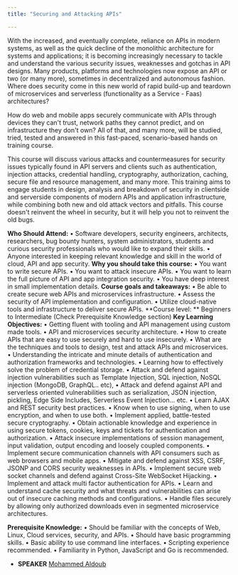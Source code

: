 ```yaml
---
title: "Securing and Attacking APIs"

---
```


With the increased, and eventually complete, reliance on APIs in modern systems, as well as the quick decline of the monolithic architecture for systems and applications; it is becoming increasingly necessary to tackle and understand the various security issues, weaknesses and gotchas in API designs. Many products, platforms and technologies now expose an API or two (or many more), sometimes in decentralized and autonomous fashion. Where does security come in this new world of rapid build-up and teardown of microservices and serverless (functionality as a Service - Faas) architectures?

How do web and mobile apps securely communicate with APIs through devices they can't trust, network paths they cannot predict, and on infrastructure they don't own? 
All of that, and many more, will be studied, tried, tested and answered in this fast-paced, scenario-based hands on training course.

This course will discuss various attacks and countermeasures for security issues typically found in API servers and clients such as authentication, injection attacks, credential handling, cryptography, authorization, caching, secure file and resource management, and many more.
This training aims to engage students in design, analysis and breakdown of security in clientside and serverside components of modern APIs and application infrastructure, while combining both new and old attack vectors and pitfalls. This course doesn't reinvent the wheel in security, but it will help you not to reinvent the old bugs.


**Who Should Attend:**
•	Software developers, security engineers, architects, researchers, bug bounty hunters, system administrators, students and curious security professionals who would like to expand their skills.
•	Anyone interested in keeping relevant knowledge and skill in the world of cloud, API and app security.
**Why you should take this course:**
•	You want to write secure APIs.
•	You want to attack insecure APIs.
•	You want to learn the full picture of API and app integration security.
•	You have deep interest in small implementation details.
**Course goals and takeaways:**
•	Be able to create secure web APIs and microservices infrastructure.
•	Assess the security of API implementation and configuration.
•	Utilize cloud-native tools and infrastructure to deliver secure APIs.
**Course level: **
Beginners to Intermediate (Check Prerequisite Knowledge section)
**Key Learning Objectives:**
•	Getting fluent with tooling and API management using custom made tools.
•	API and microservices security architecture.
•	How to create APIs that are easy to use securely and hard to use insecurely.
•	What are the techniques and tools to design, test and attack APIs and microservices.
•	Understanding the intricate and minute details of authentication and authorization frameworks and technologies.
•	Learning how to effectively solve the problem of credential storage.
•	Attack and defend against injection vulnerabilities such as Template Injection, SQL injection, NoSQL injection (MongoDB, GraphQL.. etc),
•	Attack and defend against API and serverless oriented vulnerabilities such as serialization, JSON injection, pickling, Edge Side Includes, Serverless Event Injection… etc.
•	Learn AJAX and REST security best practices.
•	Know when to use signing, when to use encryption, and when to use both.
•	Implement applied, battle-tested secure cryptography. 
•	Obtain actionable knowledge and experience in using secure tokens, cookies, keys and tickets for authentication and authorization.
•	Attack insecure implementations of session management, input validation, output encoding and loosely coupled components.
•	Implement secure communication channels with API consumers such as web browsers and mobile apps.
•	Mitigate and defend against XSS, CSRF, JSONP and CORS security weaknesses in APIs.
•	Implement secure web socket channels and defend against Cross-Site WebSocket Hijacking.
•	Implement and attack multi factor authentication for APIs.
•	Learn and understand cache security and what threats and vulnerabilities can arise out of insecure caching methods and configurations.
•	Handle files securely by allowing only authorized downloads even in segmented microservice architectures.

**Prerequisite Knowledge:**
•	Should be familiar with the concepts of Web, Linux, Cloud services, security, and APIs.
•	Should have basic programming skills.
•	Basic ability to use command line interfaces.
•	Scripting experience recommended.
•	Familiarity in Python, JavaScript and Go is recommended.

* **SPEAKER** [Mohammed Aldoub](/bios/mohammed_aldoub)
